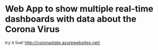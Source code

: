 # Web App to show multiple real-time dashboards with data about the Corona Virus


try it live! http://coronastate.azurewebsites.net/
